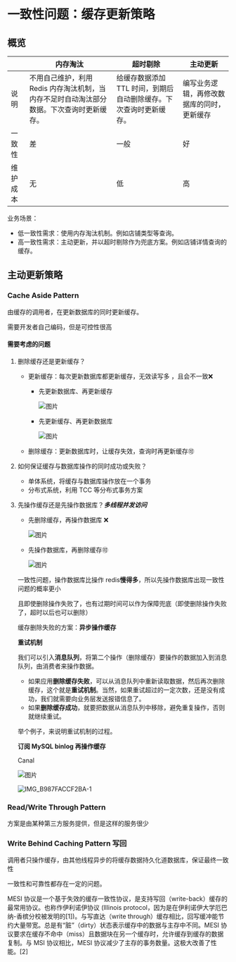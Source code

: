 # 一致性问题：缓存更新策略

## 概览

|          | 内存淘汰                                                                                  | 超时剔除                                                          | 主动更新                                   |
| -------- | ----------------------------------------------------------------------------------------- | ----------------------------------------------------------------- | ------------------------------------------ |
| 说明     | 不用自己维护，利用 Redis 内存淘汰机制，当内存不足时自动淘汰部分数据。下次查询时更新缓存。 | 给缓存数据添加 TTL 时间，到期后自动删除缓存。下次查询时更新缓存。 | 编写业务逻辑，再修改数据库的同时，更新缓存 |
| 一致性   | 差                                                                                        | 一般                                                              | 好                                         |
| 维护成本 | 无                                                                                        | 低                                                                | 高                                         |

业务场景：

- 低一致性需求：使用内存淘汰机制。例如店铺类型等查询。
- 高一致性需求：主动更新，并以超时剔除作为兜底方案。例如店铺详情查询的缓存。

## 主动更新策略

### Cache Aside Pattern

由缓存的调用者，在更新数据库的同时更新缓存。

需要开发者自己编码，但是可控性很高

#### 需要考虑的问题

1. 删除缓存还是更新缓存？

   - 更新缓存：每次更新数据库都更新缓存，无效读写多 ，且会不一致❌

     - 先更新数据库、再更新缓存

       ![图片](https://cdn.jsdelivr.net/gh/davidliuk/images@master/blog/8febac10b14bed16cb96d1d944cd08da.png)

     - 先更新缓存、再更新数据库

       ![图片](https://cdn.jsdelivr.net/gh/davidliuk/images@master/blog/454a8228a6549176ad7e0484fba3c92b.png)

   - 删除缓存：更新数据库时，让缓存失效，查询时再更新缓存:accept:

2. 如何保证缓存与数据库操作的同时成功或失败？

   - 单体系统，将缓存与数据库操作放在一个事务
   - 分布式系统，利用 TCC 等分布式事务方案

3. 先操作缓存还是先操作数据库？**_多线程并发访问_**

   - 先删除缓存，再操作数据库 ❌
   
     ![图片](https://cdn.jsdelivr.net/gh/davidliuk/images@master/blog/cc208c2931b4e889d1a58cb655537767.png)
   
   - 先操作数据库，再删除缓存:accept:
   
     ![图片](https://cdn.jsdelivr.net/gh/davidliuk/images@master/blog/1cc7401143e79383ead96582ac11b615.png)
   
   	一致性问题，操作数据库比操作 redis**慢得多**，所以先操作数据库出现一致性问题的概率更小
   
   且即使删除操作失败了，也有过期时间可以作为保障兜底（即使删除操作失败了，超时以后也可以删除）
   
   缓存删除失败的方案：**异步操作缓存**
   
   **重试机制**
   
   我们可以引入**消息队列**，将第二个操作（删除缓存）要操作的数据加入到消息队列，由消费者来操作数据。
   
   - 如果应用**删除缓存失败**，可以从消息队列中重新读取数据，然后再次删除缓存，这个就是**重试机制**。当然，如果重试超过的一定次数，还是没有成功，我们就需要向业务层发送报错信息了。
   - 如果**删除缓存成功**，就要把数据从消息队列中移除，避免重复操作，否则就继续重试。
   
   举个例子，来说明重试机制的过程。
   
   **订阅 MySQL binlog 再操作缓存**
   
   Canal
   
   ![图片](https://cdn.jsdelivr.net/gh/davidliuk/images@master/blog/a4440f0d572612e0832b903e4a62bd2b.png)
   
   ![IMG_B987FACCF2BA-1](https://xingqiu-tuchuang-1256524210.cos.ap-shanghai.myqcloud.com/3978/IMG_B987FACCF2BA-1.jpeg)

### Read/Write Through Pattern

方案是由某种第三方服务提供，但是这样的服务很少

### Write Behind Caching Pattern 写回

调用者只操作缓存，由其他线程异步的将缓存数据持久化道数据库，保证最终一致性

一致性和可靠性都存在一定的问题。

MESI 协议是一个基于失效的缓存一致性协议，是支持写回（write-back）缓存的最常用协议。也称作伊利诺伊协议 (Illinois protocol，因为是在伊利诺伊大学厄巴纳-香槟分校被发明的[1])。与写直达（write through）缓存相比，回写缓冲能节约大量带宽。总是有“脏”（dirty）状态表示缓存中的数据与主存中不同。MESI 协议要求在缓存不命中（miss）且数据块在另一个缓存时，允许缓存到缓存的数据复制。与 MSI 协议相比，MESI 协议减少了主存的事务数量。这极大改善了性能。[2]

